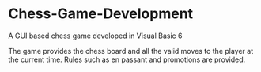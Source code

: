 # Chess-Game-Development
A GUI based chess game developed in Visual Basic 6

The game provides the chess board and all the valid moves to the player at the current time. 
Rules such as en passant and promotions are provided. 
